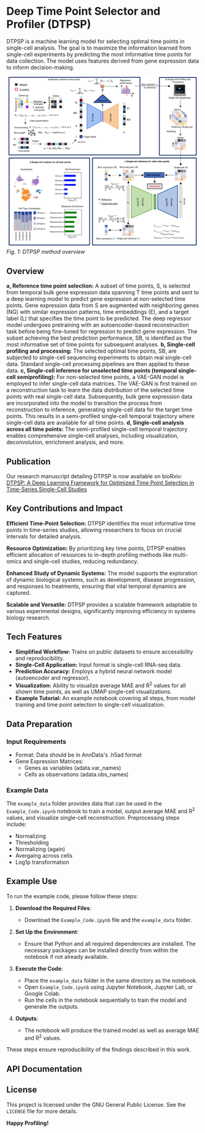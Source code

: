 # Deep Time Point Selector and Profiler (DTPSP)
DTPSP is a machine learning model for selecting optimal time points in single-cell analysis. The goal is to maximize the information learned from single-cell experiments by predicting the most informative time points for data collection. The model uses features derived from gene expression data to inform decision-making.

![Alt text](fig1_GitHub.png)
*Fig. 1: DTPSP method overview*

## Overview
**a, Reference time point selection:** A subset of time points, S, is selected from temporal bulk gene expression data spanning T time points and sent to a deep learning model to predict gene expression at non-selected time points. Gene expression data from S are augmented with neighboring genes (NG) with similar expression patterns, time embeddings (E), and a target label (L) that specifies the time point to be predicted. The deep regressor model undergoes pretraining with an autoencoder-based reconstruction task before being fine-tuned for regression to predict gene expression. The subset achieving the best prediction performance, SB, is identified as the most informative set of time points for subsequent analyses. **b, Single-cell profiling and processing:** The selected optimal time points, SB, are subjected to single-cell sequencing experiments to obtain real single-cell data. Standard single-cell processing pipelines are then applied to these data. **c, Single-cell inference for unselected time points (temporal single-cell semiprofiling):** For non-selected time points, a VAE-GAN model is employed to infer single-cell data matrices. The VAE-GAN is first trained on a reconstruction task to learn the data distribution of the selected time points with real single-cell data. Subsequently, bulk gene expression data are incorporated into the model to transition the process from reconstruction to inference, generating single-cell data for the target time points. This results in a semi-profiled single-cell temporal trajectory where single-cell data are available for all time points. **d, Single-cell analysis across all time points:** The semi-profiled single-cell temporal trajectory enables comprehensive single-cell analyses, including visualization, deconvolution, enrichment analysis, and more.

## Publication
Our research manuscript detailing DTPSP is now available on bioRxiv: [DTPSP: A Deep Learning Framework for Optimized Time Point Selection in Time-Series Single-Cell Studies](https://www.biorxiv.org/content/10.1101/2024.12.18.629276v1)

## Key Contributions and Impact
**Efficient Time-Point Selection:** DTPSP identifies the most informative time points in time-series studies, allowing researchers to focus on crucial intervals for detailed analysis.

**Resource Optimization:** By prioritizing key time points, DTPSP enables efficient allocation of resources to in-depth profiling methods like multi-omics and single-cell studies, reducing redundancy.

**Enhanced Study of Dynamic Systems:** The model supports the exploration of dynamic biological systems, such as development, disease progression, and responses to treatments, ensuring that vital temporal dynamics are captured.

**Scalable and Versatile:** DTPSP provides a scalable framework adaptable to various experimental designs, significantly improving efficiency in systems biology research.

## Tech Features
- **Simplified Workflow:** Trains on public datasets to ensure accessibility and reproducibility.
- **Single-Cell Application:** Input format is single-cell RNA-seq data.
- **Prediction Accuracy:** Employs a hybrid neural network model (autoencoder and regressor).
- **Visualization:** Ability to visualize average MAE and R<sup>2</sup> values for all shown time points, as well as UMAP single-cell visualizations.
- **Example Tutorial:** An example notebook covering all steps, from model training and time point selection to single-cell visualization.

## Data Preparation
### Input Requirements
- Format: Data should be in AnnData's .h5ad format
- Gene Expression Matrices:
  - Genes as variables (adata.var_names)
  - Cells as observations (adata.obs_names)
### Example Data
The `example_data` folder provides data that can be used in the `Example_Code.ipynb` notebook to train a model, output average MAE and R<sup>2</sup> values, and visualize single-cell reconstruction.
Preprocessing steps include:
- Normalizing
- Thresholding
- Normalizing (again)
- Avergaing across cells
- Log1p transformation

## Example Use
To run the example code, please follow these steps:

1. **Download the Required Files**:  
   - Download the `Example_Code.ipynb` file and the `example_data` folder.

2. **Set Up the Environment**:  
   - Ensure that Python and all required dependencies are installed. The necessary packages can be installed directly from within the notebook if not already available.

3. **Execute the Code**:  
   - Place the `example_data` folder in the same directory as the notebook.  
   - Open `Example_Code.ipynb` using Jupyter Notebook, Jupyter Lab, or Google Colab.  
   - Run the cells in the notebook sequentially to train the model and generate the outputs.

4. **Outputs**:  
   - The notebook will produce the trained model as well as average MAE and R<sup>2</sup> values.

These steps ensure reproducibility of the findings described in this work.

## API Documentation


## License
This project is licensed under the GNU General Public License. See the `LICENSE` file for more details.


**Happy Profiling!**
